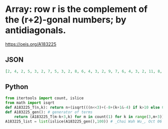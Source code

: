 # Array:  row r is the complement of the \(r\+2\)\-gonal numbers; by antidiagonals\.
https://oeis.org/A183225
## JSON
```JSON
[2, 4, 2, 5, 3, 2, 7, 5, 3, 2, 8, 6, 4, 3, 2, 9, 7, 6, 4, 3, 2, 11, 8, 7, 5, 4, 3, 2, 12, 10, 8, 7, 5, 4, 3, 2, 13, 11, 9, 8, 6, 5, 4, 3, 2, 14, 12, 10, 9, 8, 6, 5, 4, 3, 2, 16, 13, 11, 10, 9, 7, 6, 5, 4, 3, 2, 17, 14, 13, 11, 10, 9, 7, 6, 5, 4, 3, 2, 18]
```
## Python
```Python
from itertools import count, islice
from math import isqrt
def A183225_T(n,k): return n+(isqrt(((n<<3)+(-8+(k+1&-4) if k>10 else 0))//(k-2))+1>>1)
def A183225_gen(): # generator of terms
    return (A183225_T(m-k+3,k) for m in count(1) for k in range(3,m+3))
A183225_list = list(islice(A183225_gen(),100)) # _Chai Wah Wu_, Oct 06 2024
```
